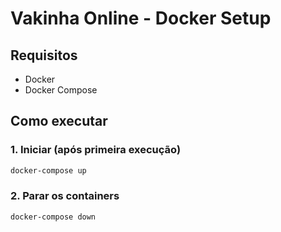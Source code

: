 # Vakinha Online - Docker Setup

## Requisitos
- Docker
- Docker Compose

## Como executar

### 1. Iniciar (após primeira execução)
```bash
docker-compose up
```

### 2. Parar os containers
```bash
docker-compose down
```